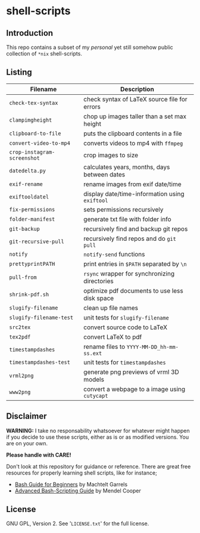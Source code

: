 shell-scripts
=============

Introduction
------------
This repo contains a subset of my *personal* yet still somehow public
collection of `*nix` shell-scripts.


Listing
-------

| **Filename**                | **Description**                                |
| --------------------------- | ---------------------------------------------- |
| `check-tex-syntax`          | check syntax of LaTeX source file for errors   |
| `clampimgheight`            | chop up images taller than a set max height    |
| `clipboard-to-file`         | puts the clipboard contents in a file          |
| `convert-video-to-mp4`      | converts videos to mp4 with `ffmpeg`           |
| `crop-instagram-screenshot` | crop images to size                            |
| `datedelta.py`              | calculates years, months, days between dates   |
| `exif-rename`               | rename images from exif date/time              |
| `exiftooldatel`             | display date/time-information using `exiftool` |
| `fix-permissions`           | sets permissions recursively                   |
| `folder-manifest`           | generate txt file with folder info             |
| `git-backup`                | recursively find and backup git repos          |
| `git-recursive-pull`        | recursively find repos and do `git pull`       |
| `notify`                    | `notify-send` functions                        |
| `prettyprintPATH`           | print entries in `$PATH` separated by `\n`     |
| `pull-from`                 | `rsync` wrapper for synchronizing directories  |
| `shrink-pdf.sh`             | optimize pdf documents to use less disk space  |
| `slugify-filename`          | clean up file names                            |
| `slugify-filename-test`     | unit tests for `slugify-filename`              |
| `src2tex`                   | convert source code to LaTeX                   |
| `tex2pdf`                   | convert LaTeX to pdf                           |
| `timestampdashes`           | rename files to `YYYY-MM-DD_hh-mm-ss.ext`      |
| `timestampdashes-test`      | unit tests for `timestampdashes`               |
| `vrml2png`                  | generate png previews of vrml 3D models        |
| `www2png`                   | convert a webpage to a image using `cutycapt`  |


Disclaimer
----------
**WARNING:**
I take no responsability whatsoever for whatever might happen if you decide to
use these scripts, either as is or as modified versions.  You are on your own.

**Please handle with CARE!**

Don't look at this repository for guidance or reference.  There are great free
resources for properly learning shell scripts, like for instance;

* [Bash Guide for Beginners](http://tldp.org/LDP/Bash-Beginners-Guide/html/)
  by Machtelt Garrels
* [Advanced Bash-Scripting Guide](http://www.tldp.org/LDP/abs/html/)
  by Mendel Cooper


License
-------
GNU GPL, Version 2.  See '`LICENSE.txt`' for the full license.
